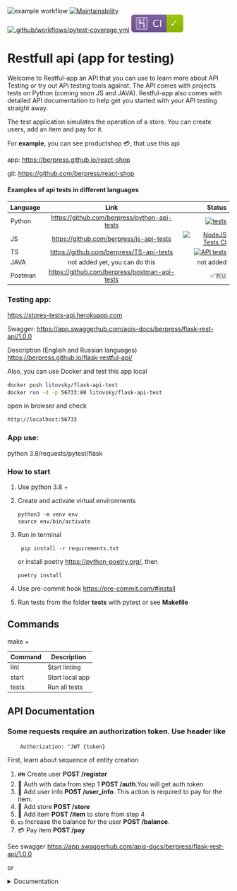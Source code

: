 ![example workflow](https://github.com/berpress/flask-restful-api/actions/workflows/tests.yml/badge.svg)
[![Maintainability](https://api.codeclimate.com/v1/badges/f0089622634b09f251e9/maintainability)](https://codeclimate.com/github/berpress/flask-restful-api/maintainability)
[![.github/workflows/pytest-coverage.yml](https://github.com/berpress/flask-restful-api/actions/workflows/pytest-coverage.yml/badge.svg)](https://github.com/berpress/flask-restful-api/actions/workflows/pytest-coverage.yml)
![example badge](badges/succeeded.svg)
# Restfull api (app for testing)
Welcome to Restful-app an API that you can use to learn more about API Testing or try out API testing tools against.
The API comes with projects tests on Python (coming soon JS and JAVA).
Restful-app also comes with detailed API documentation to help get you started with your API testing straight away.

The test application simulates the operation of a store. You can create users, add an item and pay for it.

For **example**, you can see productshop 💳, that use this api

app: https://berpress.github.io/react-shop

git: https://github.com/berpress/react-shop

#### Examples of api tests in different languages
| Language      | Link           | Status  |
| ------------- |:-------------:| -----:|
| Python      | https://github.com/berpress/python-api-tests |[![tests](https://github.com/berpress/python-api-tests/actions/workflows/tests.yml/badge.svg)](https://github.com/berpress/python-api-tests/actions/workflows/tests.yml)|
| JS      |  https://github.com/berpress/js-api-tests|[![NodeJS Tests CI](https://github.com/berpress/js-api-tests/actions/workflows/tests.yml/badge.svg)](https://github.com/berpress/js-api-tests/actions/workflows/tests.yml) |
| TS | https://github.com/berpress/TS-api-tests |[![API tests](https://github.com/berpress/TS-api-tests/actions/workflows/test.yml/badge.svg?branch=main)](https://github.com/berpress/TS-api-tests/actions/workflows/test.yml)|
| JAVA |not added yet, you can do this|not added|
| Postman |https://github.com/berpress/postman-api-tests|✅🇷🇺|


### Testing app:
https://stores-tests-api.herokuapp.com

Swagger: https://app.swaggerhub.com/apis-docs/berpress/flask-rest-api/1.0.0

Description (English and Russian languages) https://berpress.github.io/flask-restful-api/


Also, you can use Docker and test this app local

```bash
docker push litovsky/flask-api-test
docker run -d -p 56733:80 litovsky/flask-api-test
```

open in browser and check
```bash
http://localhost:56733
```

### App use:
python 3.8/requests/pytest/flask

### How to start
1. Use python 3.8 +
2. Create and activate virtual environments
    ```buildoutcfg
    python3 -m venv env
   source env/bin/activate
    ```
3. Run in terminal
   ```buildoutcfg
    pip install -r requirements.txt
    ```
   or install poetry https://python-poetry.org/, then
    ```buildoutcfg
    poetry install
    ```

4. Use pre-commit hook https://pre-commit.com/#install
5. Run tests from the folder **tests** with pytest or see **Makefile**
## Commands

make +

Command | Description
------------ | -------------
lint |  Start linting
start | Start local app
tests | Run all tests

## API Documentation

### Some requests require an authorization token. Use header like 
```buildoutcfg
    Authorization: "JWT {token}
```

First, learn about  sequence of entity creation
1. 👪 Create user **POST /register**
2. 🔑 Auth with data from step 1 **POST /auth**.You will get auth token
3. 📝 Add user info **POST /user_info**. This action is required to pay for the item.
4. 🏪 Add store **POST /store**
5. 🚗 Add item **POST /item** to store from step 4
6. 💵 Increase the balance for the user **POST /balance**.
7. 💳 Pay item **POST /pay**

See swagger https://app.swaggerhub.com/apis-docs/berpress/flask-rest-api/1.0.0

or
<details>
<summary>Documentation</summary>

## Register
### Register user

<details>
<summary>Register new user</summary>

<span style="color:green">**POST**</span>
   ```buildoutcfg
    https://stores-tests-api.herokuapp.com/register
   ```
Example
   ```buildoutcfg
  curl -X POST
  https://stores-tests-api.herokuapp.com/register \
  -H 'Content-Type: application/json' \
  -d '{
    "username" : "admin",
    "password" : "Password11"
}'
```

**Body**

Field | Type |Description
------------ | -------------| -------------
password | str | Make a user password
username | str | Make a user username

**Response**

**Status code 201**

   ```buildoutcfg
    {'message': 'User created successfully.', 'uuid': 1}
   ```

Field | Type |Description
------------ | -------------| -------------
message | str | Success message
uuid | str | user uuid

</details>


## Authentication
### Authentication user
<details>
  <summary>Authentication user</summary>

   <span style="color:green">**POST**</span>
   ```buildoutcfg
    https://stores-tests-api.herokuapp.com/auth
   ```
Example
   ```buildoutcfg
  curl -X POST
  https://stores-tests-api.herokuapp.com/auth \
  -H 'Content-Type: application/json' \
  -d '{
    "username" : "admin",
    "password" : "Password11"
}'
```

**Body**

Field | Type |Description
------------ | -------------| -------------
password | str | User password
username | str |User username

**Response**

**Status code 200**

   ```buildoutcfg
    '{"access_token":"eyJ0eXAiOiJKV1QiLCJhbGciOiJIUzI1NiJ9..."}'
   ```

Field | Type |Description
------------ | -------------| -------------
access_token | str | Access token

</details>

### User information

<details>
  <summary>Add user information</summary>

   <span style="color:green">**POST**</span>
   ```buildoutcfg
    https://stores-tests-api.herokuapp.com/user_info/{user_id}
   ```
Example
   ```buildoutcfg
  curl -X POST
  https://stores-tests-api.herokuapp.com/user_info/1 \
  -H 'Content-Type: application/json' \
  -d '{
        "phone": "122434",
        "email": "test@test.com",
        "address": {
            "city": "Kazan",
            "street": "Limonova",
            "home_number": "11"
            },
    }'
```

**Body**

Field | Type |Description
------------ | -------------| -------------
phone | str | User phone
email | str |User email
address | Object |Address object
address/city | str | User city
address/street | str |User street
address/home_number | str |User home number



**Response**

**Status code 200**

   ```buildoutcfg
    {"message":"User info created successfully."}
   ```

Field | Type |Description
------------ | -------------| -------------
message | str | Result user info action

</details>

<details>
  <summary>Get user information</summary>

   <span style="color:green">**GET**</span>
   ```buildoutcfg
    https://stores-tests-api.herokuapp.com/user_info/{user_id}
   ```
Example
   ```buildoutcfg
  curl -X GET
  https://stores-tests-api.herokuapp.com/user_info/1 \
  -H 'Content-Type: application/json' \'
```



**Response**

**Status code 200**

   ```buildoutcfg
    {'city': 'NY', 'street': 'Louge street', 'userID': 1, 'phone': '77777', 'email': 'name@test.com'}
   ```

Field | Type |Description
------------ | -------------| -------------
city | str | User city
street | str | User street
phone | str | User phone
email | str | User email


</details>

<details>
  <summary>Delete user information</summary>

   <span style="color:green">**DELETE**</span>
   ```buildoutcfg
    https://stores-tests-api.herokuapp.com/user_info/{user_id}
   ```
Example
   ```buildoutcfg
  curl -X DELETE
  https://stores-tests-api.herokuapp.com/auth \
  -H 'Content-Type: application/json' \
```



**Response**

**Status code 200**

   ```buildoutcfg
    {"message":"User info deleted."}
   ```

Field | Type |Description
------------ | -------------| -------------
message | str | Result user info action

</details>

<details>
  <summary>Edit user information</summary>

   <span style="color:green">**PUT**</span>
   ```buildoutcfg
    https://stores-tests-api.herokuapp.com/user_info/{user_id}
   ```
Example
   ```buildoutcfg
  curl -X PUT
  https://stores-tests-api.herokuapp.com/auth \
  -H 'Content-Type: application/json' \
  -d '{
        "phone": "122434",
        "email": "test@test.com",
        "address": {
            "city": "Kazan",
            "street": "Limonova",
            "home_number": "11"
            },
    }'
```

**Body**

Field | Type |Description
------------ | -------------| -------------
phone | str | User phone
email | str |User email
address | Object |Address object
address/city | str | User city
address/street | str |User street
address/home_number | str |User home number



**Response**

**Status code 200**

   ```buildoutcfg
    {'city': 'NY', 'street': 'Louge street', 'userID': 1, 'phone': '77777', 'email': 'name@test.com'}
   ```

Field | Type |Description
------------ | -------------| -------------
city | str | User city
street | str | User street
phone | str | User phone
email | str | User email

</details>

### Store magazine

<details>
  <summary>Add store</summary>

   <span style="color:green">**POST**</span>
   ```buildoutcfg
    https://stores-tests-api.herokuapp.com/store/{name_store}
   ```
Example
   ```buildoutcfg
  curl -X POST
  https://stores-tests-api.herokuapp.com/store/cars \
  -H 'Content-Type: application/json' \
```

**Response**

**Status code 200**

   ```buildoutcfg
    {"name": "cars", "items": []}
   ```

Field | Type |Description
------------ | -------------| -------------
name | str | Store name
items | list | List of store items


</details>

<details>
  <summary>Get store</summary>

   <span style="color:green">**GET**</span>
   ```buildoutcfg
    https://stores-tests-api.herokuapp.com/store/{name_store}
   ```
Example
   ```buildoutcfg
  curl -X POST
  https://stores-tests-api.herokuapp.com/store/cars \
  -H 'Content-Type: application/json' \
```

**Response**

**Status code 200**

   ```buildoutcfg
    {"name": "cars", "items": []}
   ```

Field | Type |Description
------------ | -------------| -------------
name | str | Store name
items | list | List of store items


</details>

### Store items

<details>
  <summary>Add item</summary>

   <span style="color:green">**POST**</span>
   ```buildoutcfg
    https://stores-tests-api.herokuapp.com/item/{name_item}
   ```
Example
   ```buildoutcfg
  curl -X POST
  https://stores-tests-api.herokuapp.com/item/bmw \
  -H 'Content-Type: application/json' \
  -d '{
        "price": 2000,
        "store_id": 1
      }'
```

**Body**

Field | Type |Description
------------ | -------------| -------------
price | int | Item price
store_id | int | Store id

**Response**

**Status code 200**

   ```buildoutcfg
    {"name": "cars", "items": []}
   ```

Field | Type |Description
------------ | -------------| -------------
name | str | Store name
items | list | List of store items


</details>

<details>
  <summary>Change item</summary>

   <span style="color:green">**PUT**</span>
   ```buildoutcfg
    https://stores-tests-api.herokuapp.com/item/{name_item}
   ```
Example
   ```buildoutcfg
  curl -X PUT
  https://stores-tests-api.herokuapp.com/item/bmw \
  -H 'Content-Type: application/json' \
   -d '{
        "price": 2000,
        "store_id": 1
    }'
```

**Body**

Field | Type |Description
------------ | -------------| -------------
price | int | Item price
store_id | int | Store id

**Response**

**Status code 200**

   ```buildoutcfg
    {"name": "bmw", "price": 1947.0, "itemID": 1}
   ```

Field | Type |Description
------------ | -------------| -------------
name | str | Item name
price | int | Item price
itemID | int | Item id

</details>

<details>
  <summary>Get item</summary>

   <span style="color:green">**GET**</span>
   ```buildoutcfg
    https://stores-tests-api.herokuapp.com/item/{name_item}
   ```
Example
   ```buildoutcfg
  curl -X GET
  https://stores-tests-api.herokuapp.com/item/bmw \
  -H 'Content-Type: application/json' \
```

**Response**

**Status code 200**

   ```buildoutcfg
    {"name": "bmw", "price": 1947.0, "itemID": 1}
   ```

Field | Type |Description
------------ | -------------| -------------
name | str | Item name
price | int | Item price
itemID | int | Item id
</details>

<details>
  <summary>Get items</summary>

   <span style="color:green">**GET**</span>
   ```buildoutcfg
    https://stores-tests-api.herokuapp.com/items
   ```
Example
   ```buildoutcfg
  curl -X GET
  https://stores-tests-api.herokuapp.com/items
  -H 'Content-Type: application/json' \
```

**Response**

**Status code 200**

   ```buildoutcfg
    [{"name": "bmw", "price": 1947.0, "itemID": 1}]
   ```

Field | Type |Description
------------ | -------------| -------------
name | str | Item name
price | int | Item price
itemID | int | Item id

</details>

### User balance

<details>
<summary>User balance</summary>

<span style="color:green">**POST**</span>
   ```buildoutcfg
    https://stores-tests-api.herokuapp.com/balance/{user_id}
   ```
Example
   ```buildoutcfg
  curl -X POST
  https://stores-tests-api.herokuapp.com/balance/1 \
  -H 'Content-Type: application/json' \
  -d '{
    "balance" : 2000,
}'
```

**Body**

Field | Type |Description
------------ | -------------| -------------
balance | int | Add money for user

**Response**

**Status code 201**

   ```buildoutcfg
   {"message": "User balance has been updated. New balance is 4106.0"}
   ```

Field | Type |Description
------------ | -------------| -------------
message | str | Success message

</details>

<details>
<summary>Get user balance</summary>

<span style="color:green">**GET**</span>
   ```buildoutcfg
    https://stores-tests-api.herokuapp.com/balance/{user_id}
   ```
Example
   ```buildoutcfg
  curl -X GET
  https://stores-tests-api.herokuapp.com/balance/1 \
  -H 'Content-Type: application/json' \
```

**Response**

**Status code 200**

   ```buildoutcfg
   {"message": "User balance has been updated. New balance is 4106.0"}
   ```

Field | Type |Description
------------ | -------------| -------------
message | str | Success message

</details>

### Pay

<details>
<summary>Buying a product</summary>

<span style="color:green">**POST**</span>
   ```buildoutcfg
    https://stores-tests-api.herokuapp.com/pay/{user_id}
   ```
Example
   ```buildoutcfg
  curl -X POST
  https://stores-tests-api.herokuapp.com/pay/1 \
  -H 'Content-Type: application/json' \
  -d '{
    "itemId" : 1,
}'
```

**Body**

Field | Type |Description
------------ | -------------| -------------
itemId | int | item id

**Response**

**Status code 200**

   ```buildoutcfg
   {"message": "Payment was successful", "balance": 2159.0, "name": "bmw", "price": 1947.0}
   ```

Field | Type |Description
------------ | -------------| -------------
message | str | Success message
balance | int | New balance
name | str | Name of the purchased product


</details>
</details>
